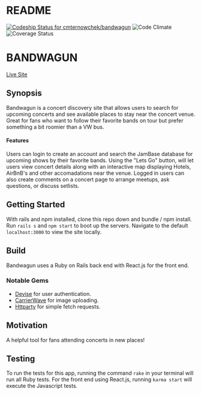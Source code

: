 # README
[ ![Codeship Status for cmternowchek/bandwagun](https://app.codeship.com/projects/45125660-7eb8-0135-b7e7-5e76c85e797c/status?branch=master)](https://app.codeship.com/projects/246068)
![Code Climate](https://codeclimate.com/github/cmternowchek/bandwagun.png)
![Coverage Status](https://coveralls.io/repos/cmternowchek/bandwagun/badge.png)

# BANDWAGUN
[Live Site](https://bandwagun.herokuapp.com/brewpubs)


## Synopsis
Bandwagun is a concert discovery site that allows users to search for upcoming concerts and see available places to stay near the concert venue.  Great for fans who want to follow their favorite bands on tour but prefer something a bit roomier than a VW bus.

#### Features
Users can login to create an account and search the JamBase database for upcoming shows by their favorite bands.  Using the "Lets Go" button, will let users view concert details along with an interactive map displaying Hotels, AirBnB's and other accomadations near the venue.  Logged in users can also create comments on a concert page to arrange meetups, ask questions, or discuss setlists.


## Getting Started
With rails and npm installed, clone this repo down and bundle / npm install. Run ```rails s``` and ```npm start``` to boot up the servers. Navigate to the default ```localhost:3000``` to view the site locally.

## Build
Bandwagun uses a Ruby on Rails back end with React.js for the front end.

### Notable Gems
* [Devise](https://github.com/plataformatec/devise) for user authentication.
* [CarrierWave](https://github.com/carrierwaveuploader/carrierwave) for image uploading.
* [Httparty](https://github.com/jnunemaker/httparty) for simple fetch requests.

## Motivation
A helpful tool for fans attending concerts in new places!

## Testing
To run the tests for this app, running the command ```rake``` in your terminal will run all Ruby tests. For the front end using React.js, running ```karma start``` will execute the Javascript tests.

